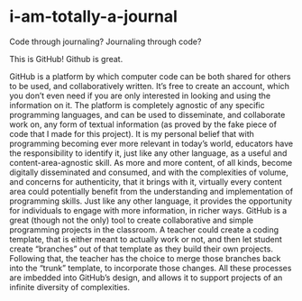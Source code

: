 # i-am-totally-a-journal
Code through journaling? Journaling through code?

This is GitHub! Github is great.

GitHub is a platform by which computer code can be both shared for others to be used, and collaboratively written. It’s free to create an account, which you don’t even need if you are only interested in looking and using the information on it.
The platform is completely agnostic of any specific programming languages, and can be used to disseminate, and collaborate work on, any form of textual information (as proved by the fake piece of code that I made for this project).
It is my personal belief that with programming becoming ever more relevant in today’s world, educators have the responsibility to identify it, just like any other language, as a useful and content-area-agnostic skill. As more and more content, of all kinds, become digitally disseminated and consumed, and with the complexities of volume, and concerns for authenticity, that it brings with it, virtually every content area could potentially benefit from the understanding and implementation of programming skills. Just like any other language, it provides the opportunity for individuals to engage with more information, in richer ways.
GitHub is a great (though not the only) tool to create collaborative and simple programming projects in the classroom. A teacher could create a coding template, that is either meant to actually work or not, and then let student create “branches” out of that template as they build their own projects. Following that, the teacher has the choice to merge those branches back into the “trunk” template, to incorporate those changes. All these processes are imbedded into GitHub’s design, and allows it to support projects of an infinite diversity of complexities.

